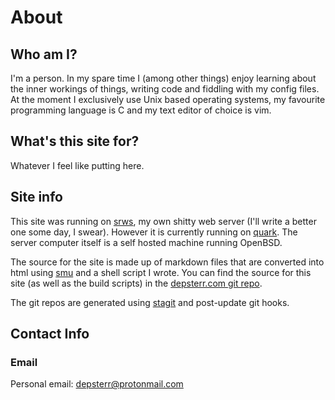 # About

## Who am I?

I'm a person. In my spare time I (among other things) enjoy learning about the inner workings of things, writing code and fiddling with my config files. At the moment I exclusively use Unix based operating systems, my favourite programming language is C and my text editor of choice is vim.

## What's this site for?

Whatever I feel like putting here.

## Site info

This site was running on [srws](https://github.com/depsterr/srws), my own shitty web server (I'll write a better one some day, I swear). However it is currently running on [quark](https://tools.suckless.org/quark/). The server computer itself is a self hosted machine running OpenBSD.

The source for the site is made up of markdown files that are converted into html using [smu](https://github.com/Gottox/smu) and a shell script I wrote. You can find the source for this site (as well as the build scripts) in the [depsterr.com git repo](/git/depsterr.com/files.html).

The git repos are generated using [stagit](https://git.codemadness.org/stagit/file/README.html) and post-update git hooks.

## Contact Info

### Email
Personal email: [depsterr@protonmail.com](mailto:depsterr@protonmail.com)
